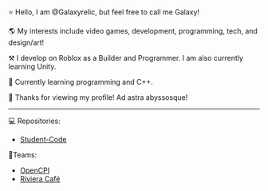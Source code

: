 ⭐ Hello, I am @Galaxyrelic, but feel free to call me Galaxy!

🌎 My interests include video games, development, programming, tech, and design/art!

⚒️ I develop on Roblox as a Builder and Programmer. I am also currently learning Unity.

📖 Currently learning programming and C++.

🌌 Thanks for viewing my profile! Ad astra abyssosque!

---

💻 Repositories:
- [Student-Code](https://github.com/Galaxyrelic/Student-Code)

👥Teams:
- [OpenCPI](https://github.com/OpenCPIsland)
- [Riviera Café](https://github.com/Riviera-Cafe)

